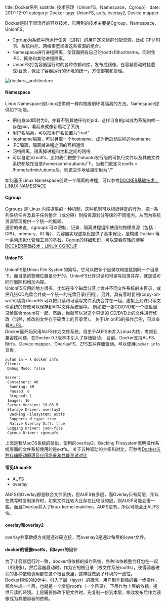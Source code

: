 title: Docker系列
subtitle: 技术原理（UnionFS，Namespace，Cgroup）
date: 2017-12-01
category: Docker 
tags: UnionFS, aufs, overlay2, Device mapper

Docker是时下很流行的容器技术，它用到的技术主要是Cgroup，Namespace，UnionFS。

- Cgroup为​​​系​​​统​​​中​​​所​​​运​​​行​​​任​​​务​​​（进​​​程​​​）的​​​用​​​户​​​定​​​义​​​组​​​群​​​分​​​配​​​资​​​源​​，比​​​如​​​ CPU 时​​​间​​​、​​​系​​​统​​​内​​​存​​​、​​​网​​​络​​​带​​​宽​​​或​​​者​​​这​​​些​​​资​​​源​​​的​​​组​​​合​​​​。
- Namespace进行进程隔离，使容器拥有自己的rootfs和hostname。同时使IPC、网络和其他进程隔离。
- UnionFS打包容器运行时的各种依赖和库，发布成镜像。在容器启动时挂载成/目录，保证了容器运行的环境的统一，方便部署和管理。

![dockers_architecture]({static}/images/dockers_architecture.png)

#### Namespace
Linux Namespace是Linux提供的一种内核级别环境隔离的方法。Namespace提供如下功能。

- 把自身pid印射为0，并看不到其他任何的pid，这样自身的pid成为系统内唯一存在pid，看起来就像新启动了系统
- 用户名隔离，可以把用户名设置为“root”
- hostname隔离，可以另取一个hostname，成为新启动进程的hostname
- IPC隔离，隔离掉进程之间的互相通信
- 网络隔离，隔离掉进程和主机之间的网络 
- 可以自定义rootfs，比如我们把整个ubuntu发行版的可执行文件以及其他文件系统都放在目录/home/admin/ubuntu/下，当我们重定义rootfs = /home/admin/ubuntu后，则该文件地址被印射为"/"

如何基于Linux Namespace创建一个隔离的进程，可以参考[DOCKER基础技术：LINUX NAMESPACE](https://coolshell.cn/articles/17010.html)

#### Cgroup
Cgroups 是 Linux 内核提供的一种机制，这种机制可以根据特定的行为，把一系列系统任务及其子任务整合（或分隔）到按资源划分等级的不同组内，从而为系统资源管理提供一个统一的框架。<br>
通俗的来说，cgroups 可以限制、记录、隔离进程组所使用的物理资源（包括：CPU、memory、IO 等），为容器实现虚拟化提供了基本保证，是构建 Docker 等一系列虚拟化管理工具的基石。Cgoup的详细知识，可以查看陈皓的博客[DOCKER基础技术：LINUX CGROUP](https://coolshell.cn/articles/17049.html)

#### UnionFS
UnionFS是Union File System的简写。它可以把多个目录联和挂载到同一个目录下。而目录的物理位置是分开的。UnionFS允许只读和可读写目录并存，就是说可同时删除和增加内容。<br>
UnionFS应用的地方很多，比如在多个磁盘分区上合并不同文件系统的主目录，或把几张CD光盘合并成一个统一的光盘目录(归档)。另外，具有写时复制(copy-on-write)功能UnionFS
可以把只读和可读写文件系统合并在一起，虚拟上允许只读文件系统的修改可以保存到可写文件系统当中。 例如把一张CD/DVD和一个硬盘目录给联合mount在一起，然后，你就可以对这个只读的
CD/DVD上的文件进行修改（当然，修改的文件存于硬盘上的目录里）。
关于UnionFS的操作示例，可以查看[AUFS](https://coolshell.cn/articles/17061.html)。<br>
Docker最开始采用AUFS作为文件系统，但由于AUFS未并入Linux内核，考虑到兼容性问题，在Docker 0.7版本中引入了存储驱动， 目前，Docker支持AUFS、Btrfs、Device mapper、OverlayFS、ZFS五种存储驱动。可以使用`Docker info`查看。
```bash
xufan in ~ λ docker info
Client:
 Debug Mode: false

Server:
 Containers: 40
  Running: 39
  Paused: 0
  Stopped: 1
 Images: 16
 Server Version: 19.03.5
 Storage Driver: overlay2
  Backing Filesystem: extfs
  Supports d_type: true
  Native Overlay Diff: true
 Logging Driver: json-file
 Cgroup Driver: cgroupfs
```
上面是我MacOS系统的输出，使用的overlay2。Backing FIlesystem表明操作系统层面的文件系统使用的是extfs。
关于五种驱动的介绍和对比，可参考[Docker五种存储驱动原理及应用场景和性能测试对比](http://dockone.io/article/1513)

#### 常见UnionFS
- AUFS
- overlay

AUFS和Overlay都是联合文件系统，但AUFS有多层，而Overlay只有两层，所以在做写时复制操作时，如果文件比较大且存在比较低的层，则AUSF可能会慢一些。而且Overlay并入了linux kernel mainline，AUFS没有，所以可能会比AUFS快。

#### overlay和overlay2
overlay共享数据方式是通过硬连接，而overlay2是通过每层的lower文件。

#### docker的镜像rootfs，和layer的设计
为了让容器运行时一致，docker将依赖的操作系统、各种lib依赖整合打包在一起（即镜像），然后容器启动时，作为它的根目录（根文件系统rootfs），使得容器进程的各种依赖调用都在这个根目录里，这样就做到了环境的一致性。<br>
Docker镜像的设计中，引入了层（layer）的概念，用户制作镜像的每一步操作，都会生成一个层，也就是一个增量rootfs（一个目录）。下层作为上层的依赖，提供只读的环境。上层需要修改下层文件时，先复制一份到本层，修改发布后作为镜像成为其他容器的依赖。